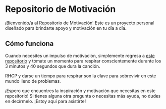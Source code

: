 # Repositorio de Motivación

¡Bienvenido/a al Repositorio de Motivación! Este es un proyecto personal diseñado para brindarte apoyo y motivación en tu día a día.

## Cómo funciona

Cuando necesites un impulso de motivación, simplemente regresa a [este repositorio](http://afrobook.me/La-vida-no-es-tan-mala/) y tómate un momento para respirar conscientemente durante los 3 minutos y 40 segundos que dura la canción.

RHCP y darse un tiempo para respirar son la clave para sobrevivir en este mundo lleno de problemas.

¡Espero que encuentres la inspiración y motivación que necesitas en este repositorio! Si tienes alguna otra pregunta o necesitas más ayuda, no dudes en decírmelo. ¡Estoy aquí para asistirte!
